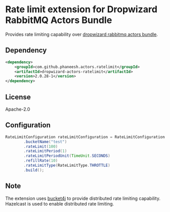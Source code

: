# Rate limit extension for Dropwizard RabbitMQ Actors Bundle
Provides rate limiting capability over [dropwizard rabbitmq actors bundle](https://github.com/santanusinha/dropwizard-rabbitmq-actors).

## Dependency

```xml
<dependency>
    <groupId>com.github.phaneesh.actors.ratelimit</groupId>
    <artifactId>dropwizard-actors-ratelimit</artifactId>
    <version>2.0.28-1</version>
</dependency>
```

## License
Apache-2.0

## Configuration
```java
RateLimitConfiguration rateLimitConfiguration = RateLimitConfiguration.builder()
        .bucketName("test")
        .rateLimit(100)
        .rateLimitPeriod(1)
        .rateLimitPeriodUnit(TimeUnit.SECONDS)
        .refillRate(10)
        .rateLimitType(RateLimitType.THROTTLE)
        .build();
```

## Note
The extension uses [bucket4j](https://github.com/bucket4j/bucket4j) to provide distributed rate limiting capability. Hazelcast is used to enable distributed rate limiting.
